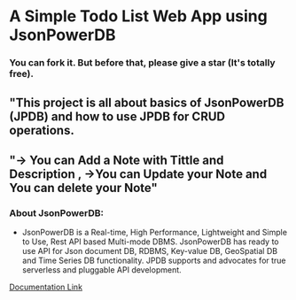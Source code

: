 # A Simple Todo List Web App using JsonPowerDB  
### You can fork it. But before that, please give a star (It's totally free).

## "This project is all about basics of JsonPowerDB (JPDB) and how to use JPDB for CRUD operations.
## "-> You can Add a Note with Tittle and Description , ->You can Update your Note and You can delete your  Note" 


### About JsonPowerDB:

- JsonPowerDB is a Real-time, High Performance, Lightweight and Simple to Use, Rest API based Multi-mode DBMS. JsonPowerDB has ready to use API for Json document DB, RDBMS, Key-value DB, GeoSpatial DB and Time Series DB functionality. JPDB supports and advocates for true serverless and pluggable API development.


[Documentation Link](http://login2explore.com/jpdb/docs.html)
